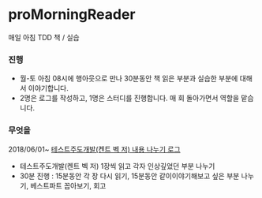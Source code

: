 # proMorningReader
매일 아침 TDD 책 / 실습

### 진행
- 월-토 아침 08시에 행아웃으로 만나 30분동안 책 읽은 부분과 실습한 부분에 대해서 이야기합니다.
- 2명은 로그를 작성하고, 1명은 스터디를 진행합니다. 매 회 돌아가면서 역할을 맡습니다.

### 무엇을
2018/06/01~ [테스트주도개발(켄트 벡 저) 내용 나누기 로그](/proMorningReader/book_tdd_Kent_Beck.md)
- 테스트주도개발(켄트 벡 저) 1장씩 읽고 각자 인상깊었던 부분 나누기
- 30분 진행 : 15분동안 각 장 다시 읽기, 15분동안 같이이야기해보고 싶은 부분 나누기, 베스트파트 꼽아보기, 회고  
